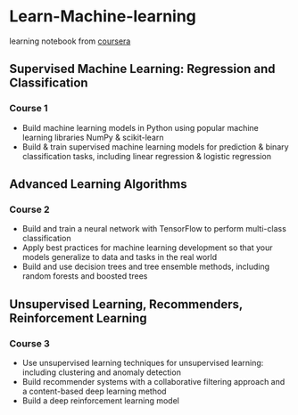 # Learn-Machine-learning

learning notebook from [coursera](https://www.coursera.org/specializations/machine-learning-introduction?utm_source=gg&utm_medium=sem&utm_campaign=B2C_APAC__branded_FTCOF_courseraplus_arte_PMax_set3&utm_content=Degree&campaignid=20520161513&adgroupid=&device=c&keyword=&matchtype=&network=x&devicemodel=&adpostion=&creativeid=&hide_mobile_promo&gclid=Cj0KCQiA7OqrBhD9ARIsAK3UXh3s68lOUWu0nh0CwqbgelbJFwiDjr9Q0Oyk87Fr_AxNEMxgwaJjEusaAtw6EALw_wcB)

## Supervised Machine Learning: Regression and Classification
### Course 1
- Build machine learning models in Python using popular machine learning libraries NumPy & scikit-learn
- Build & train supervised machine learning models for prediction & binary classification tasks, including linear regression & logistic regression

## Advanced Learning Algorithms
### Course 2
- Build and train a neural network with TensorFlow to perform multi-class classification
- Apply best practices for machine learning development so that your models generalize to data and tasks in the real world
- Build and use decision trees and tree ensemble methods, including random forests and boosted trees

## Unsupervised Learning, Recommenders, Reinforcement Learning
### Course 3

- Use unsupervised learning techniques for unsupervised learning: including clustering and anomaly detection
- Build recommender systems with a collaborative filtering approach and a content-based deep learning method
- Build a deep reinforcement learning model
